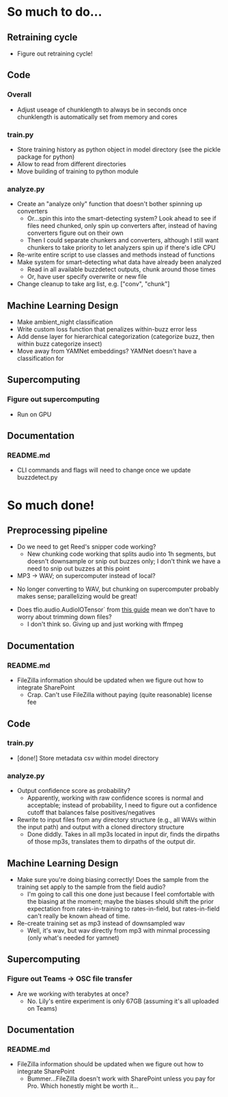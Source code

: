 # So much to do...
## Retraining cycle
* Figure out retraining cycle!

## Code
### Overall
* Adjust useage of chunklength to always be in seconds once chunklength is automatically set from memory and cores

### train.py
* Store training history as python object in model directory (see the pickle package for python)
* Allow to read from different directories
* Move building of training to python module

### analyze.py
* Create an "analyze only" function that doesn't bother spinning up converters
     - Or...spin this into the smart-detecting system? Look ahead to see if files need chunked, only spin up converters after, instead of having converters figure out on their own
     - Then I could separate chunkers and converters, although I still want chunkers to take priority to let analyzers spin up if there's idle CPU
* Re-write entire script to use classes and methods instead of functions
* Make system for smart-detecting what data have already been analyzed
    - Read in all available buzzdetect outputs, chunk around those times
    - Or, have user specify overwrite or new file
* Change cleanup to take arg list, e.g. ["conv", "chunk"]

## Machine Learning Design
* Make ambient_night classification
* Write custom loss function that penalizes within-buzz error less
* Add dense layer for hierarchical categorization (categorize buzz, then within buzz categorize insect)
* Move away from YAMNet embeddings? YAMNet doesn't have a classification for 

## Supercomputing
### Figure out supercomputing
* Run on GPU

## Documentation
### README.md
* CLI commands and flags will need to change once we update buzzdetect.py

# So much done!
## Preprocessing pipeline
* Do we need to get Reed's snipper code working?
  - New chunking code working that splits audio into 1h segments, but doesn't downsample or snip out buzzes only; I don't think we have a need to snip out buzzes at this point
*  MP3 → WAV; on supercomputer instead of local?
  -  No longer converting to WAV, but chunking on supercomputer probably makes sense; parallelizing would be great!
* Does tfio.audio.AudioIOTensor` from [this guide](https://www.tensorflow.org/io/tutorials/audio) mean we don't have to worry about trimming down files?
  - I don't think so. Giving up and just working with ffmpeg
 
## Documentation
### README.md
* FileZilla information should be updated when we figure out how to integrate SharePoint
    - Crap. Can't use FileZilla without paying (quite reasonable) license fee


## Code
### train.py
* [done!] Store metadata csv within model directory

### analyze.py
* Output confidence score as probability?
    - Apparently, working with raw confidence scores is normal and acceptable; instead of probability, I need to figure out a confidence cutoff that balances false positives/negatives
* Rewrite to input files from any directory structure (e.g., all WAVs within the input path) and output with a cloned directory structure
    - Done diddly. Takes in all mp3s located in input dir, finds the dirpaths of those mp3s, translates them to dirpaths of the output dir.
 
## Machine Learning Design
* Make sure you're doing biasing correctly! Does the sample from the training set apply to the sample from the field audio?
    - I'm going to call this one done just because I feel comfortable with the biasing at the moment; maybe the biases should shift the prior expectation from rates-in-training to rates-in-field, but rates-in-field can't really be known ahead of time.
* Re-create training set as mp3 instead of downsampled wav
    - Well, it's wav, but wav directly from mp3 with minmal processing (only what's needed for yamnet)
 
## Supercomputing
### Figure out Teams → OSC file transfer
* Are we working with terabytes at once?
  - No. Lily's entire experiment is only 67GB (assuming it's all uploaded on Teams)
 
## Documentation
### README.md
* FileZilla information should be updated when we figure out how to integrate SharePoint
    - Bummer...FileZilla doesn't work with SharePoint unless you pay for Pro. Which honestly might be worth it...
